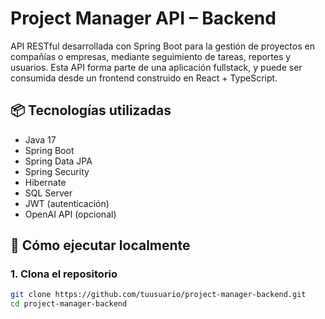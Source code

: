 # Project Manager API – Backend

API RESTful desarrollada con Spring Boot para la gestión de proyectos en compañías o empresas, mediante seguimiento de tareas, reportes y usuarios. Esta API forma parte de una aplicación fullstack, y puede ser consumida desde un frontend construido en React + TypeScript.

## 📦 Tecnologías utilizadas

- Java 17
- Spring Boot
- Spring Data JPA
- Spring Security
- Hibernate
- SQL Server
- JWT (autenticación)
- OpenAI API (opcional)

## 🚀 Cómo ejecutar localmente

### 1. Clona el repositorio

```bash
git clone https://github.com/tuusuario/project-manager-backend.git
cd project-manager-backend
